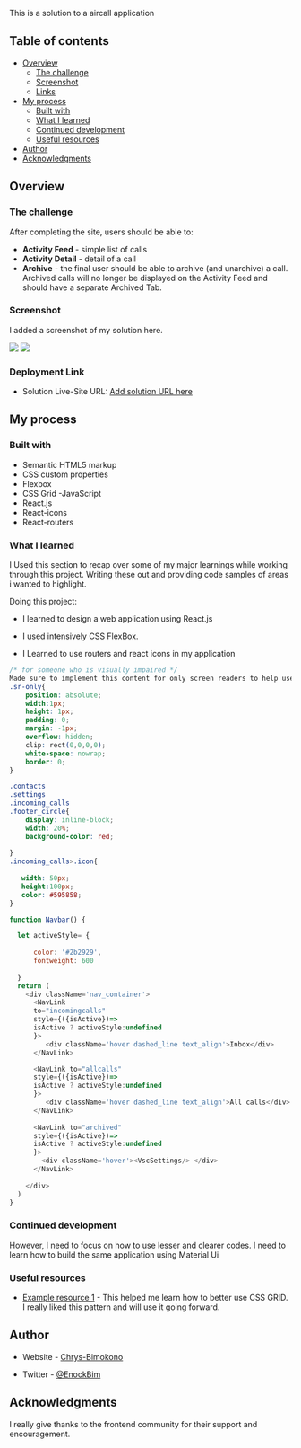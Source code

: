 
This is a solution to a aircall application

## Table of contents

- [Overview](#overview)
  - [The challenge](#the-challenge)
  - [Screenshot](#screenshot)
  - [Links](#links)
- [My process](#my-process)
  - [Built with](#built-with)
  - [What I learned](#what-i-learned)
  - [Continued development](#continued-development)
  - [Useful resources](#useful-resources)
- [Author](#author)
- [Acknowledgments](#acknowledgments)



## Overview

### The challenge

After completing the site, 
users should be able to:

- **Activity Feed** - simple list of calls
- **Activity Detail** - detail of a call
- **Archive** - the final user should be able to archive (and unarchive) a call. Archived calls will no longer be displayed on the Activity Feed and should have a separate Archived Tab.

### Screenshot
I added a screenshot of my solution here.

![](./assets/mobileView.jpeg)
![](./assets/moonPageView.jpeg)


### Deployment Link

- Solution Live-Site URL: [Add solution URL here](https://getacall.netlify.app/)


## My process

### Built with

- Semantic HTML5 markup
- CSS custom properties
- Flexbox
- CSS Grid
-JavaScript
- React.js
- React-icons
- React-routers


### What I learned

I Used this section to recap over some of my major learnings while working through this project. Writing these out and providing code samples of areas i wanted to highlight.

Doing this project:

* I learned to design a web application using React.js

* I used intensively CSS FlexBox.
* I Learned to use routers and react icons in my application




```css
/* for someone who is visually impaired */
Made sure to implement this content for only screen readers to help users without vision.
.sr-only{
    position: absolute;
    width:1px;
    height: 1px;
    padding: 0;
    margin: -1px;
    overflow: hidden;
    clip: rect(0,0,0,0);
    white-space: nowrap;
    border: 0;
}

.contacts
.settings
.incoming_calls
.footer_circle{
    display: inline-block;
    width: 20%;
    background-color: red;
 
}
.incoming_calls>.icon{
 
   width: 50px;
   height:100px; 
   color: #595858;
}
```
```js
function Navbar() {

  let activeStyle= {
    
      color: '#2b2929',
      fontweight: 600
    
  }
  return (
    <div className='nav_container'>
      <NavLink 
      to="incomingcalls"
      style={({isActive})=>
      isActive ? activeStyle:undefined
      }>
         <div className='hover dashed_line text_align'>Inbox</div>
      </NavLink>

      <NavLink to="allcalls" 
      style={({isActive})=>
      isActive ? activeStyle:undefined
      }>
         <div className='hover dashed_line text_align'>All calls</div>
      </NavLink>
     
      <NavLink to="archived" 
      style={({isActive})=>
      isActive ? activeStyle:undefined
      }>
        <div className='hover'><VscSettings/> </div>
      </NavLink>
      
    </div>
  )
}
```

### Continued development
However, I need to focus on how to use lesser and clearer codes.
I need to learn how to build the same application using Material Ui


### Useful resources

- [Example resource 1](https://www.youtube.com/kepowob) - This helped me learn how to better use CSS GRID. I really liked this pattern and will use it going forward.

## Author

- Website - [Chrys-Bimokono](https://chrysbim.com/index.html)

- Twitter - [@EnockBim](https://twitter.com/home)


## Acknowledgments
I really give thanks to the frontend community for their support and encouragement.



